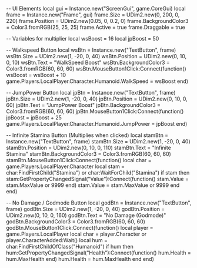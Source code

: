 -- UI Elements
local gui = Instance.new("ScreenGui", game.CoreGui)
local frame = Instance.new("Frame", gui)
frame.Size = UDim2.new(0, 200, 0, 220)
frame.Position = UDim2.new(0.05, 0, 0.2, 0)
frame.BackgroundColor3 = Color3.fromRGB(25, 25, 25)
frame.Active = true
frame.Draggable = true

-- Variables for multiplier
local wsBoost = 16
local jpBoost = 50

-- Walkspeed Button
local wsBtn = Instance.new("TextButton", frame)
wsBtn.Size = UDim2.new(1, -20, 0, 40)
wsBtn.Position = UDim2.new(0, 10, 0, 10)
wsBtn.Text = "WalkSpeed Boost"
wsBtn.BackgroundColor3 = Color3.fromRGB(60, 60, 60)
wsBtn.MouseButton1Click:Connect(function()
    wsBoost = wsBoost + 10
    game.Players.LocalPlayer.Character.Humanoid.WalkSpeed = wsBoost
end)

-- JumpPower Button
local jpBtn = Instance.new("TextButton", frame)
jpBtn.Size = UDim2.new(1, -20, 0, 40)
jpBtn.Position = UDim2.new(0, 10, 0, 60)
jpBtn.Text = "JumpPower Boost"
jpBtn.BackgroundColor3 = Color3.fromRGB(60, 60, 60)
jpBtn.MouseButton1Click:Connect(function()
    jpBoost = jpBoost + 25
    game.Players.LocalPlayer.Character.Humanoid.JumpPower = jpBoost
end)

-- Infinite Stamina Button (Multiplies when clicked)
local stamBtn = Instance.new("TextButton", frame)
stamBtn.Size = UDim2.new(1, -20, 0, 40)
stamBtn.Position = UDim2.new(0, 10, 0, 110)
stamBtn.Text = "Infinite Stamina"
stamBtn.BackgroundColor3 = Color3.fromRGB(60, 60, 60)
stamBtn.MouseButton1Click:Connect(function()
    local char = game.Players.LocalPlayer.Character
    local stam = char:FindFirstChild("Stamina") or char:WaitForChild("Stamina")
    if stam then
        stam:GetPropertyChangedSignal("Value"):Connect(function()
            stam.Value = stam.MaxValue or 9999
        end)
        stam.Value = stam.MaxValue or 9999
    end
end)

-- No Damage / Godmode Button
local godBtn = Instance.new("TextButton", frame)
godBtn.Size = UDim2.new(1, -20, 0, 40)
godBtn.Position = UDim2.new(0, 10, 0, 160)
godBtn.Text = "No Damage (Godmode)"
godBtn.BackgroundColor3 = Color3.fromRGB(60, 60, 60)
godBtn.MouseButton1Click:Connect(function()
    local player = game.Players.LocalPlayer
    local char = player.Character or player.CharacterAdded:Wait()
    local hum = char:FindFirstChildOfClass("Humanoid")
    if hum then
        hum:GetPropertyChangedSignal("Health"):Connect(function()
            hum.Health = hum.MaxHealth
        end)
        hum.Health = hum.MaxHealth
    end
end)
